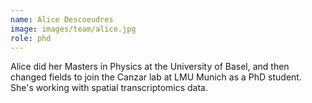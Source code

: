 ```yaml
---
name: Alice Descoeudres
image: images/team/alice.jpg
role: phd
---
```


Alice did her Masters in Physics at the University of Basel, and then changed fields to join the Canzar lab at LMU Munich as a PhD student. She's working with spatial transcriptomics data.
